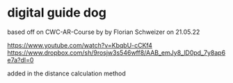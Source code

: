 # digital guide dog

based off on CWC-AR-Course by by Florian Schweizer on 21.05.22

https://www.youtube.com/watch?v=KbqbU-cCKf4
https://www.dropbox.com/sh/9rosjw3s546wff8/AAB_emJy8_lD0pd_7y8ap6e7a?dl=0

added in the distance calculation method
